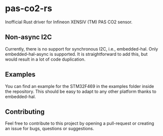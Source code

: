 # pas-co2-rs
Inofficial Rust driver for Infineon XENSIV (TM) PAS CO2 sensor.

## Non-async I2C
Currently, there is no support for synchronous I2C, i.e., embedded-hal. Only embedded-hal-async is supported.
It is straightforward to add this, but would result in a lot of code duplication.

## Examples
You can find an example for the STM32F469 in the examples folder inside the repository.
This should be easy to adapt to any other platform thanks to embedded-hal.

## Contributing
Feel free to contribute to this project by opening a pull-request or creating an issue for bugs, questions or suggestions.
